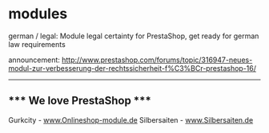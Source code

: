 modules
=====

german / legal: Module legal certainty for PrestaShop, get ready for german law requirements

announcement:
http://www.prestashop.com/forums/topic/316947-neues-modul-zur-verbesserung-der-rechtssicherheit-f%C3%BCr-prestashop-16/

--------------------------
*** We love PrestaShop ***
--------------------------
Gurkcity - www.Onlineshop-module.de
Silbersaiten - www.Silbersaiten.de

